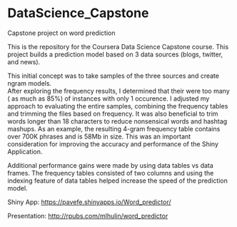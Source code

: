 # DataScience_Capstone
Capstone project on word prediction

This is the repository for the Coursera Data Science Capstone course.   This project builds a
prediction model based on 3 data sources (blogs, twitter, and news).  

This initial concept was to take samples of the three sources and create ngram models.  
After exploring the frequency results, I determined that their were too many ( as much as 85%)
of instances with only 1 occurence.   I adjusted my approach to evaluating the entire samples, combining
the frequency tables and trimming the files based on frequency.  It was also beneficial to trim words longer 
than 18 characters to reduce nonsensical words and hashtag mashups.  As an example, the resulting 4-gram frequency table contains
over 700K phrases and is 58Mb in size.   This was an important consideration for improving the accuracy and performance of the
Shiny Application.

Additional performance gains were made  by using data tables vs data frames.   The frequency tables consisted of two columns
and using the indexing feature of data tables helped increase the speed of the prediction model.


Shiny App:  https://pavefe.shinyapps.io/Word_predictor/

Presentation: http://rpubs.com/mlhulin/word_predictor
